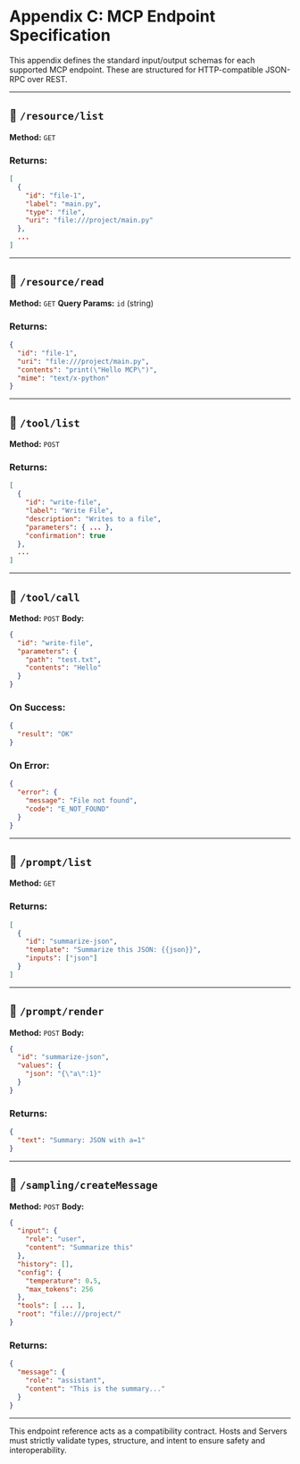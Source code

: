 # Appendix C: MCP Endpoint Specification

This appendix defines the standard input/output schemas for each supported MCP endpoint. These are structured for HTTP-compatible JSON-RPC over REST.

---

## 🔹 `/resource/list`

**Method:** `GET`

### Returns:
```json
[
  {
    "id": "file-1",
    "label": "main.py",
    "type": "file",
    "uri": "file:///project/main.py"
  },
  ...
]
```

---

## 🔹 `/resource/read`

**Method:** `GET`
**Query Params:** `id` (string)

### Returns:
```json
{
  "id": "file-1",
  "uri": "file:///project/main.py",
  "contents": "print(\"Hello MCP\")",
  "mime": "text/x-python"
}
```

---

## 🔹 `/tool/list`

**Method:** `POST`

### Returns:
```json
[
  {
    "id": "write-file",
    "label": "Write File",
    "description": "Writes to a file",
    "parameters": { ... },
    "confirmation": true
  },
  ...
]
```

---

## 🔹 `/tool/call`

**Method:** `POST`
**Body:**
```json
{
  "id": "write-file",
  "parameters": {
    "path": "test.txt",
    "contents": "Hello"
  }
}
```

### On Success:
```json
{
  "result": "OK"
}
```

### On Error:
```json
{
  "error": {
    "message": "File not found",
    "code": "E_NOT_FOUND"
  }
}
```

---

## 🔹 `/prompt/list`

**Method:** `GET`

### Returns:
```json
[
  {
    "id": "summarize-json",
    "template": "Summarize this JSON: {{json}}",
    "inputs": ["json"]
  }
]
```

---

## 🔹 `/prompt/render`

**Method:** `POST`
**Body:**
```json
{
  "id": "summarize-json",
  "values": {
    "json": "{\"a\":1}"
  }
}
```

### Returns:
```json
{
  "text": "Summary: JSON with a=1"
}
```

---

## 🔹 `/sampling/createMessage`

**Method:** `POST`
**Body:**
```json
{
  "input": {
    "role": "user",
    "content": "Summarize this"
  },
  "history": [],
  "config": {
    "temperature": 0.5,
    "max_tokens": 256
  },
  "tools": [ ... ],
  "root": "file:///project/"
}
```

### Returns:
```json
{
  "message": {
    "role": "assistant",
    "content": "This is the summary..."
  }
}
```

---

This endpoint reference acts as a compatibility contract. Hosts and Servers must strictly validate types, structure, and intent to ensure safety and interoperability.

